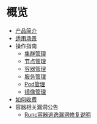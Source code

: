 # 概览


* [产品简介](/udocker/intro) 
* [适用场景](/udocker/suit) 
* 操作指南
    * [集群管理](/udocker/guide/cluster)
    * [节点管理](/udocker/guide/node)
    * [容器管理](/udocker/guide/container)
    * [服务管理](/udocker/guide/service)
    * [Pod管理](/udocker/guide/pod)
    * [镜像管理](/udocker/guide/hub)
* [如何收费](/udocker/price)
* 容器相关漏洞公告
    * [Runc容器逃逸漏洞修复说明](/udocker/vulnerability/cve-2019-5736)
       
        